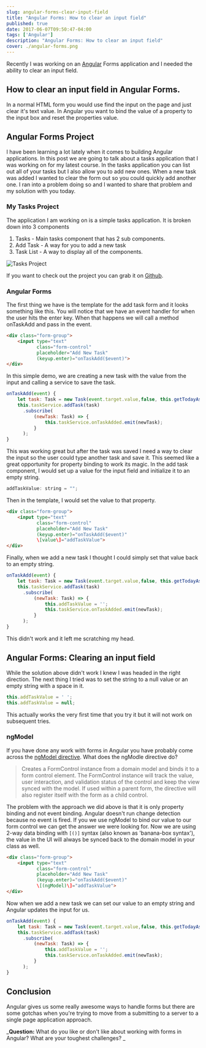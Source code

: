 ```yaml
---
slug: angular-forms-clear-input-field
title: "Angular Forms: How to clear an input field"
published: true
date: 2017-06-07T09:50:47-04:00
tags: ['Angular']
description: "Angular Forms: How to clear an input field"
cover: ./angular-forms.png
---
```


Recently I was working on an [Angular](https://angular.io/) Forms application and I needed the ability to clear an input field.

## How to clear an input field in Angular Forms.

In a normal HTML form you would use find the input on the page and just clear it's text value. In Angular you want to bind the value of a property to the input box and reset the properties value.

## Angular Forms Project

I have been learning a lot lately when it comes to building Angular applications. In this post we are going to talk about a tasks application that I was working on for my latest course. In the tasks application you can list out all of your tasks but I also allow you to add new ones. When a new task was added I wanted to clear the form out so you could quickly add another one. I ran into a problem doing so and I wanted to share that problem and my solution with you today.

### My Tasks Project

The application I am working on is a simple tasks application. It is broken down into 3 components

1.  Tasks - Main tasks component that has 2 sub components.
2.  Add Task - A way for you to add a new task
3.  Task List - A way to display all of the components. 

![Tasks Project](./2017-06-07_08-39-40.png)

If you want to check out the project you can grab it on [Github](https://github.com/danvega/spring-angular2-tasks).

### Angular Forms

The first thing we have is the template for the add task form and it looks something like this. You will notice that we have an event handler for when the user hits the enter key. When that happens we will call a method onTaskAdd and pass in the event. 

```html
<div class="form-group">
    <input type="text"
           class="form-control"
           placeholder="Add New Task"
           (keyup.enter)="onTaskAdd($event)">
</div>
```

In this simple demo, we are creating a new task with the value from the input and calling a service to save the task. 

```javascript
onTaskAdd(event) {
    let task: Task = new Task(event.target.value,false, this.getTodayAsString());
    this.taskService.addTask(task)
      .subscribe(
          (newTask: Task) => {
              this.taskService.onTaskAdded.emit(newTask);
          }
      );
}
```

This was working great but after the task was saved I need a way to clear the input so the user could type another task and save it. This seemed like a great opportunity for property binding to work its magic. In the add task component, I would set up a value for the input field and initialize it to an empty string. 

```javascript
addTaskValue: string = "";
```

Then in the template, I would set the value to that property. 

```html
<div class="form-group">
    <input type="text"
           class="form-control"
           placeholder="Add New Task"
           (keyup.enter)="onTaskAdd($event)"
           \[value\]="addTaskValue">
</div>
```

Finally, when we add a new task I thought I could simply set that value back to an empty string. 

```javascript
onTaskAdd(event) {
    let task: Task = new Task(event.target.value,false, this.getTodayAsString());
    this.taskService.addTask(task)
      .subscribe(
          (newTask: Task) => {
              this.addTaskValue = '';
              this.taskService.onTaskAdded.emit(newTask);
          }
      );
}
```

This didn't work and it left me scratching my head. 

## Angular Forms: Clearing an input field

While the solution above didn't work I knew I was headed in the right direction. The next thing I tried was to set the string to a null value or an empty string with a space in it. 

```javascript
this.addTaskValue = ' ';
this.addTaskValue = null;
```

This actually works the very first time that you try it but it will not work on subsequent tries. 

### ngModel

If you have done any work with forms in Angular you have probably come across the [ngModel directive](https://angular.io/docs/ts/latest/api/forms/index/NgModel-directive.html). What does the ngModle directive do? 

> Creates a FormControl instance from a domain model and binds it to a form control element. The FormControl instance will track the value, user interaction, and validation status of the control and keep the view synced with the model. If used within a parent form, the directive will also register itself with the form as a child control.

The problem with the approach we did above is that it is only property binding and not event binding. Angular doesn't run change detection because no event is fired. If you we use ngModel to bind our value to our form control we can get the answer we were looking for. Now we are using 2-way data binding with  `[()]` syntax (also known as 'banana-box syntax'), the value in the UI will always be synced back to the domain model in your class as well.

```html
<div class="form-group">
    <input type="text"
           class="form-control"
           placeholder="Add New Task"
           (keyup.enter)="onTaskAdd($event)"
           \[(ngModel)\]="addTaskValue">
</div>
```

Now when we add a new task we can set our value to an empty string and Angular updates the input for us.

```javascript
onTaskAdd(event) {
    let task: Task = new Task(event.target.value,false, this.getTodayAsString());
    this.taskService.addTask(task)
      .subscribe(
          (newTask: Task) => {
              this.addTaskValue = '';
              this.taskService.onTaskAdded.emit(newTask);
          }
      );
}
```

## Conclusion

Angular gives us some really awesome ways to handle forms but there are some gotchas when you're trying to move from a submitting to a server to a single page application approach. 

_**Question:** What do you like or don't like about working with forms in Angular? What are your toughest challenges? _
